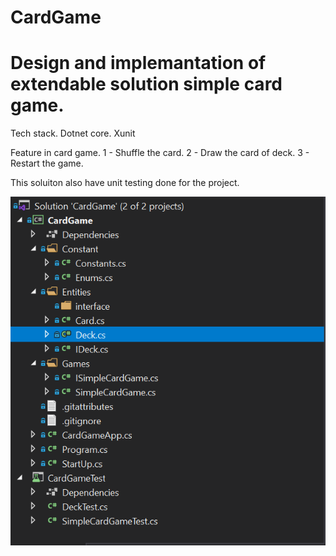 # CardGame
# Design and implemantation of extendable solution simple card game.


Tech stack.
Dotnet core.
Xunit



Feature in card game.
1 - Shuffle the card.
2 - Draw the card of deck.
3 - Restart the game.

This soluiton also have unit testing done for the project.

![](Solution.PNG)
